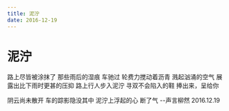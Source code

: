 ```yaml
---
title: 泥泞
date: 2016-12-19
---
```

# 泥泞
路上尽皆被涂抹了
那些雨后的湿痕
车驰过
轮费力搅动着沥青
溅起汹涌的空气
展露出比下雨时更甚的压抑
路上行人步入泥泞
寻双不会陷入的鞋
捧出来，呈给你

阴云尚未散开
车的踪影隐没其中
泥泞上浮起的心
断了气
--声言柳然
2016.12.19